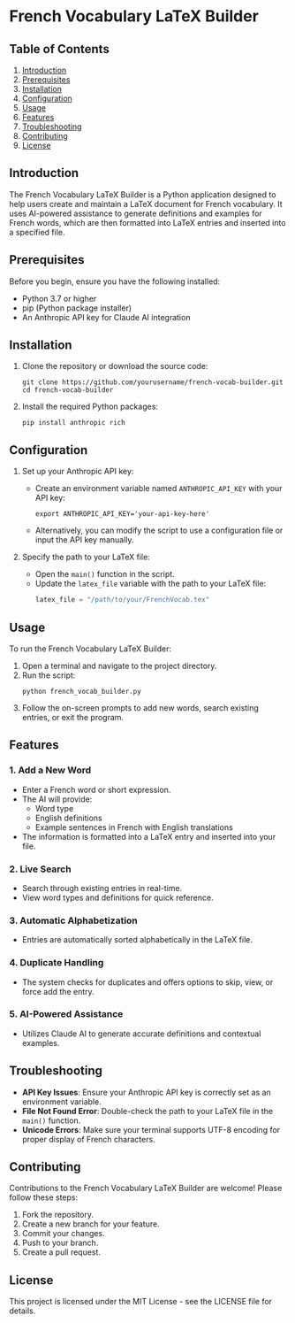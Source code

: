 # French Vocabulary LaTeX Builder

## Table of Contents
1. [Introduction](#introduction)
2. [Prerequisites](#prerequisites)
3. [Installation](#installation)
4. [Configuration](#configuration)
5. [Usage](#usage)
6. [Features](#features)
7. [Troubleshooting](#troubleshooting)
8. [Contributing](#contributing)
9. [License](#license)

## Introduction

The French Vocabulary LaTeX Builder is a Python application designed to help users create and maintain a LaTeX document for French vocabulary. It uses AI-powered assistance to generate definitions and examples for French words, which are then formatted into LaTeX entries and inserted into a specified file.

## Prerequisites

Before you begin, ensure you have the following installed:

- Python 3.7 or higher
- pip (Python package installer)
- An Anthropic API key for Claude AI integration

## Installation

1. Clone the repository or download the source code:
   ```
   git clone https://github.com/yourusername/french-vocab-builder.git
   cd french-vocab-builder
   ```

2. Install the required Python packages:
   ```
   pip install anthropic rich
   ```

## Configuration

1. Set up your Anthropic API key:
   - Create an environment variable named `ANTHROPIC_API_KEY` with your API key:
     ```
     export ANTHROPIC_API_KEY='your-api-key-here'
     ```
   - Alternatively, you can modify the script to use a configuration file or input the API key manually.

2. Specify the path to your LaTeX file:
   - Open the `main()` function in the script.
   - Update the `latex_file` variable with the path to your LaTeX file:
     ```python
     latex_file = "/path/to/your/FrenchVocab.tex"
     ```

## Usage

To run the French Vocabulary LaTeX Builder:

1. Open a terminal and navigate to the project directory.
2. Run the script:
   ```
   python french_vocab_builder.py
   ```
3. Follow the on-screen prompts to add new words, search existing entries, or exit the program.

## Features

### 1. Add a New Word
- Enter a French word or short expression.
- The AI will provide:
  - Word type
  - English definitions
  - Example sentences in French with English translations
- The information is formatted into a LaTeX entry and inserted into your file.

### 2. Live Search
- Search through existing entries in real-time.
- View word types and definitions for quick reference.

### 3. Automatic Alphabetization
- Entries are automatically sorted alphabetically in the LaTeX file.

### 4. Duplicate Handling
- The system checks for duplicates and offers options to skip, view, or force add the entry.

### 5. AI-Powered Assistance
- Utilizes Claude AI to generate accurate definitions and contextual examples.

## Troubleshooting

- **API Key Issues**: Ensure your Anthropic API key is correctly set as an environment variable.
- **File Not Found Error**: Double-check the path to your LaTeX file in the `main()` function.
- **Unicode Errors**: Make sure your terminal supports UTF-8 encoding for proper display of French characters.

## Contributing

Contributions to the French Vocabulary LaTeX Builder are welcome! Please follow these steps:

1. Fork the repository.
2. Create a new branch for your feature.
3. Commit your changes.
4. Push to your branch.
5. Create a pull request.

## License

This project is licensed under the MIT License - see the LICENSE file for details.
